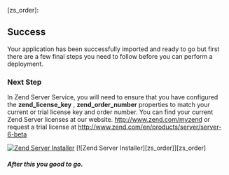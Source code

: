 [zs_lic]: https://raw.github.com/nickma/appdirector-solutions/master/Zend_ZendServer_Clustered_Beta/zs_installer.png 
[zs_order]:  

## Success
Your application has been successfully imported and ready to go but first there are a few final steps you need to follow before you can perform a deployment.

### Next Step

In Zend Server Service, you will need to ensure that you have configured the **zend_license_key** , **zend_order_number** properties to match your current or trial license key and order number. 
You can find your current Zend Server licenses at our website. http://www.zend.com/myzend or request a trial license at http://www.zend.com/en/products/server/server-6-beta   

[![Zend Server Installer][zs_lic]][zs_lic]
[![Zend Server Installer][zs_order]][zs_order]

##### After this you good to go.
